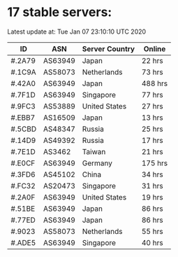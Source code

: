 # 17 stable servers:

Latest update at: Tue Jan 07 23:10:10 UTC 2020

| ID | ASN | Server Country | Online |
| -- | --- | -------------- | ------ |
| #.2A79 | AS63949 | Japan | 22 hrs |
| #.1C9A | AS58073 | Netherlands | 73 hrs |
| #.42A0 | AS63949 | Japan | 488 hrs |
| #.7F1D | AS63949 | Singapore | 77 hrs |
| #.9FC3 | AS53889 | United States | 27 hrs |
| #.EBB7 | AS16509 | Japan | 13 hrs |
| #.5CBD | AS48347 | Russia | 25 hrs |
| #.14D9 | AS49392 | Russia | 17 hrs |
| #.7E1D | AS3462 | Taiwan | 21 hrs |
| #.E0CF | AS63949 | Germany | 175 hrs |
| #.3FD6 | AS45102 | China | 34 hrs |
| #.FC32 | AS20473 | Singapore | 31 hrs |
| #.2A0F | AS63949 | United States | 19 hrs |
| #.51BE | AS63949 | Japan | 86 hrs |
| #.77ED | AS63949 | Japan | 86 hrs |
| #.9023 | AS58073 | Netherlands | 55 hrs |
| #.ADE5 | AS63949 | Singapore | 40 hrs |

